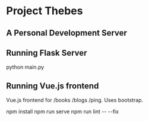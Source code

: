 # Project Thebes
## A Personal Development Server

## Running Flask Server
python main.py

## Running Vue.js frontend
Vue.js frontend for /books /blogs /ping. Uses bootstrap.

npm install
npm run serve
npm run lint -- --fix
